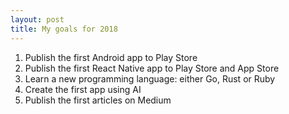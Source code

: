 ```yaml
---
layout: post
title: My goals for 2018
---
```


1. Publish the first Android app to Play Store
2. Publish the first React Native app to Play Store and App Store
3. Learn a new programming language: either Go, Rust or Ruby
4. Create the first app using AI
5. Publish the first articles on Medium


